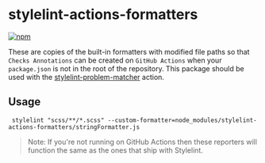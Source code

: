 # stylelint-actions-formatters

[![npm](https://img.shields.io/npm/v/stylelint-actions-formatters)](https://www.npmjs.com/package/stylelint-actions-formatters)

These are copies of the built-in formatters with modified file paths so that `Checks Annotations` can be created on `GitHub Actions` when your `package.json` is not in the root of the repository.
This package should be used with the [stylelint-problem-matcher](https://github.com/xt0rted/stylelint-problem-matcher) action.

## Usage

```console
 stylelint "scss/**/*.scss" --custom-formatter=node_modules/stylelint-actions-formatters/stringFormatter.js
```

> Note: If you're not running on GitHub Actions then these reporters will function the same as the ones that ship with Stylelint.
